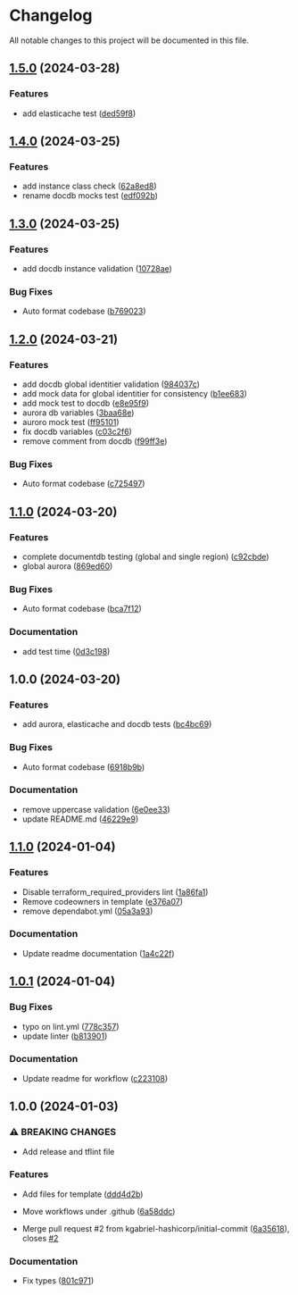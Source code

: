 # Changelog

All notable changes to this project will be documented in this file.

## [1.5.0](https://github.com/kgabriel-hashicorp/marriott-test-framework/compare/v1.4.0...v1.5.0) (2024-03-28)


### Features

* add elasticache test ([ded59f8](https://github.com/kgabriel-hashicorp/marriott-test-framework/commit/ded59f8d7b6639a789e651e6f992b1fb8fcfe9a7))

## [1.4.0](https://github.com/kgabriel-hashicorp/marriott-test-framework/compare/v1.3.0...v1.4.0) (2024-03-25)


### Features

* add instance class check ([62a8ed8](https://github.com/kgabriel-hashicorp/marriott-test-framework/commit/62a8ed85cf7770390c4f2f04e29730c993d34f30))
* rename docdb mocks test ([edf092b](https://github.com/kgabriel-hashicorp/marriott-test-framework/commit/edf092b049d522c1fe800f007b81741a65563a33))

## [1.3.0](https://github.com/kgabriel-hashicorp/marriott-test-framework/compare/v1.2.0...v1.3.0) (2024-03-25)


### Features

* add docdb instance validation ([10728ae](https://github.com/kgabriel-hashicorp/marriott-test-framework/commit/10728aef1bacbb792eed58faea01e4c040ea988d))


### Bug Fixes

* Auto format codebase ([b769023](https://github.com/kgabriel-hashicorp/marriott-test-framework/commit/b769023046c48c9c965ed2570818fcdf7a319b8c))

## [1.2.0](https://github.com/kgabriel-hashicorp/marriott-test-framework/compare/v1.1.0...v1.2.0) (2024-03-21)


### Features

* add docdb global identitier validation ([984037c](https://github.com/kgabriel-hashicorp/marriott-test-framework/commit/984037c676601d5cc4d27abbfd2a11e892c91aab))
* add mock data for global identitier for consistency ([b1ee683](https://github.com/kgabriel-hashicorp/marriott-test-framework/commit/b1ee6838336f0cd66aec62bcf3cf5a776d806929))
* add mock test to docdb ([e8e95f9](https://github.com/kgabriel-hashicorp/marriott-test-framework/commit/e8e95f92b05880b616578cfe79820695e8cd584d))
* aurora db variables ([3baa68e](https://github.com/kgabriel-hashicorp/marriott-test-framework/commit/3baa68e332bacd0e6efd7dc281fe5c0443144e01))
* auroro mock test ([ff95101](https://github.com/kgabriel-hashicorp/marriott-test-framework/commit/ff951015e86eb22ba0739444147141f285d220c2))
* fix docdb variables ([c03c2f6](https://github.com/kgabriel-hashicorp/marriott-test-framework/commit/c03c2f677039bde28e549f5489260d5658a02e6a))
* remove comment from docdb ([f99ff3e](https://github.com/kgabriel-hashicorp/marriott-test-framework/commit/f99ff3e3dbbf8b6bf12b23d96a21bf684ad3150f))


### Bug Fixes

* Auto format codebase ([c725497](https://github.com/kgabriel-hashicorp/marriott-test-framework/commit/c725497d1fb0e1604489be7d68222660a70fec58))

## [1.1.0](https://github.com/kgabriel-hashicorp/marriott-test-framework/compare/v1.0.0...v1.1.0) (2024-03-20)


### Features

* complete documentdb testing (global and single region) ([c92cbde](https://github.com/kgabriel-hashicorp/marriott-test-framework/commit/c92cbde558895aed4f0e4e13b3b49c0a52de75d1))
* global aurora ([869ed60](https://github.com/kgabriel-hashicorp/marriott-test-framework/commit/869ed6022a699b95ea7cebbcf5cb5ce11a6de560))


### Bug Fixes

* Auto format codebase ([bca7f12](https://github.com/kgabriel-hashicorp/marriott-test-framework/commit/bca7f125f97afbdcc4bf1f7d21b9ed44f8b1db3c))


### Documentation

* add test time ([0d3c198](https://github.com/kgabriel-hashicorp/marriott-test-framework/commit/0d3c19858bccca9060c764f2002cf0d2e307ab8b))

## 1.0.0 (2024-03-20)


### Features

* add aurora, elasticache and docdb tests ([bc4bc69](https://github.com/kgabriel-hashicorp/marriott-test-framework/commit/bc4bc69db97291a0a91bf3ef4c51e455a8360e4b))


### Bug Fixes

* Auto format codebase ([6918b9b](https://github.com/kgabriel-hashicorp/marriott-test-framework/commit/6918b9b1e45bd92f501ee128acc745758322a2b6))


### Documentation

* remove uppercase validation ([6e0ee33](https://github.com/kgabriel-hashicorp/marriott-test-framework/commit/6e0ee3387cb2b2edc807378c72dbbde8bed593ce))
* update README.md ([46229e9](https://github.com/kgabriel-hashicorp/marriott-test-framework/commit/46229e9976b2a1ca301df98b90df6f8509b0635c))

## [1.1.0](https://github.com/kgabriel-hashicorp/terraform-module-template/compare/v1.0.1...v1.1.0) (2024-01-04)


### Features

* Disable terraform_required_providers lint ([1a86fa1](https://github.com/kgabriel-hashicorp/terraform-module-template/commit/1a86fa180d601e25b7b0d803b0d28bfbe9611397))
* Remove codeowners in template ([e376a07](https://github.com/kgabriel-hashicorp/terraform-module-template/commit/e376a07e779e54b629d0d38968f5b8f75ae589b9))
* remove dependabot.yml ([05a3a93](https://github.com/kgabriel-hashicorp/terraform-module-template/commit/05a3a934407dd408fa99162f183b138457827cbb))


### Documentation

* Update readme documentation ([1a4c22f](https://github.com/kgabriel-hashicorp/terraform-module-template/commit/1a4c22f5e781c35ed859c97226b22b1fd6d699b9))

## [1.0.1](https://github.com/kgabriel-hashicorp/terraform-module-template/compare/v1.0.0...v1.0.1) (2024-01-04)


### Bug Fixes

* typo on lint.yml ([778c357](https://github.com/kgabriel-hashicorp/terraform-module-template/commit/778c357c43e7e6e16b15e57b4ef4f7426dc963e6))
* update linter ([b813901](https://github.com/kgabriel-hashicorp/terraform-module-template/commit/b813901976bb1401b4b327474cce08ba13b03816))


### Documentation

* Update readme for workflow ([c223108](https://github.com/kgabriel-hashicorp/terraform-module-template/commit/c22310817b3b6c90484bfb6dd67ad4ce25d1b8f0))

## 1.0.0 (2024-01-03)


### ⚠ BREAKING CHANGES

* Add release and tflint file

### Features

* Add files for template ([ddd4d2b](https://github.com/kgabriel-hashicorp/terraform-module-template/commit/ddd4d2b91eea994054d0312114fca7c2f756f3a8))
* Move workflows under .github ([6a58ddc](https://github.com/kgabriel-hashicorp/terraform-module-template/commit/6a58ddc5851fa54b23aad62cba4f6ccd727acbe9))


* Merge pull request #2 from kgabriel-hashicorp/initial-commit ([6a35618](https://github.com/kgabriel-hashicorp/terraform-module-template/commit/6a35618655c8c414fa535261dad16b50664599b0)), closes [#2](https://github.com/kgabriel-hashicorp/terraform-module-template/issues/2)


### Documentation

* Fix types ([801c971](https://github.com/kgabriel-hashicorp/terraform-module-template/commit/801c9715a01239bd57e70fb7626400523bb72487))
